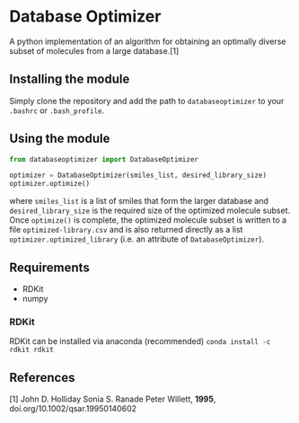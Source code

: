 # Database Optimizer

A python implementation of an algorithm for obtaining an optimally diverse subset of molecules from a large database.[1]

## Installing the module
Simply clone the repository and add the path to `databaseoptimizer` to your `.bashrc` or `.bash_profile`.

## Using the module
```python
from databaseoptimizer import DatabaseOptimizer

optimizer = DatabaseOptimizer(smiles_list, desired_library_size)
optimizer.optimize()
```
where `smiles_list` is a list of smiles that form the larger database and `desired_library_size` is the required size of the optimized molecule subset. Once `optimize()` is complete, the optimized molecule subset is written to a file `optimized-library.csv` and is also returned directly as a list `optimizer.optimized_library` (i.e. an attribute of `DatabaseOptimizer`).

## Requirements
* RDKit
* numpy

### RDKit
RDKit can be installed via anaconda (recommended)
`conda install -c rdkit rdkit`

## References
[1] John D. Holliday  Sonia S. Ranade  Peter Willett, **1995**, doi.org/10.1002/qsar.19950140602
